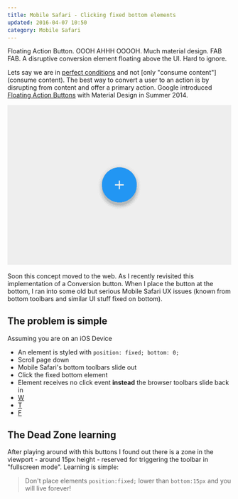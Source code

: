 ```yaml
---
title: Mobile Safari - Clicking fixed bottom elements
updated: 2016-04-07 10:50
category: Mobile Safari
---
```


Floating Action Button. OOOH AHHH OOOOH. Much material design. FAB FAB. A disruptive conversion element floating above the UI. Hard to ignore.


Lets say we are in [perfect conditions](http://www.zeldman.com/2015/06/03/material-design-why-the-floating-action-button-is-bad-ux-design/) and not [only "consume content"](consume content). The best way to convert a user to an action is by disrupting from content and offer a primary action. Google introduced [Floating Action Buttons](https://www.google.com/design/spec/components/buttons-floating-action-button.html#buttons-floating-action-button-floating-action-button) with Material Design in Summer 2014.

![a fab](/assets/build/mobile-safari-floating-action-buttons/fab.png)

Soon this concept moved to the web. As I recently revisited this implementation of a Conversion button. When I place the button at the bottom, I ran into some old but serious Mobile Safari UX issues (known from bottom toolbars and similar UI stuff fixed on bottom).

## The problem is simple

Assuming you are on an iOS Device

- An element is styled with ```position: fixed; bottom: 0;```
- Scroll page down
- Mobile Safari's bottom toolbars slide out
- Click the fixed bottom element
- Element receives no click event **instead** the browser toolbars slide back in
- [W](http://apple.stackexchange.com/questions/130822/safari-ios-menu-bar-conflicts-with-buttons-in-lower-10-of-the-screen)
- [T](http://stackoverflow.com/questions/21715917/prevent-mobile-safari-from-presenting-toolbar-when-bottom-of-viewport-is-tapped)
- [F](http://stackoverflow.com/questions/23657943/buttons-aligned-to-bottom-of-page-conflict-with-mobile-safaris-menu-bar/)

## The Dead Zone learning

After playing around with this buttons I found out there is a zone in the viewport - around 15px height - reserved for triggering the toolbar in "fullscreen mode". Learning is simple:

> Don't place elements ```position:fixed;``` lower than ```bottom:15px``` and you will live forever!
